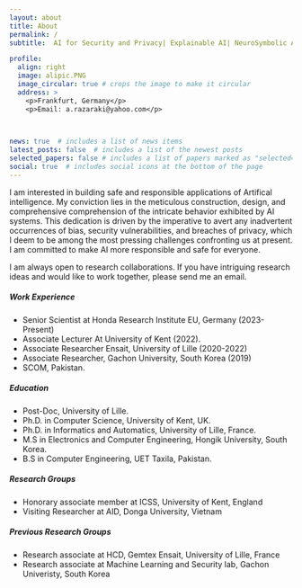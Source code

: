 ```yaml
---
layout: about
title: About
permalink: /
subtitle:  AI for Security and Privacy| Explainable AI| NeuroSymbolic AI| Generative AI

profile:
  align: right
  image: alipic.PNG
  image_circular: true # crops the image to make it circular
  address: >
    <p>Frankfurt, Germany</p>
    <p>Email: a.razaraki@yahoo.com</p>

    

news: true  # includes a list of news items
latest_posts: false  # includes a list of the newest posts
selected_papers: false # includes a list of papers marked as "selected={true}"
social: true  # includes social icons at the bottom of the page
---
```

<p>
I am interested in building safe and responsible applications of Artifical intelligence.  My conviction lies in the meticulous construction, design, and comprehensive comprehension of the intricate behavior exhibited by AI systems. This dedication is driven by the imperative to avert any inadvertent occurrences of bias, security vulnerabilities, and breaches of privacy, which I deem to be among the most pressing challenges confronting us at present. I am committed to make AI more responsible and safe for everyone.</p>

<p>
I am always open to research collaborations. If you have intriguing research ideas and would like to work together, please send me an email.</p>

<h5> Work Experience</h5>
<ul>
<li>Senior Scientist at Honda Research Institute EU, Germany (2023-Present)</li>
<li>Associate Lecturer  At University of Kent (2022).</li>
<li>Associate Researcher Ensait, University of Lille (2020-2022)</li>
<li>Associate Researcher, Gachon University, South Korea (2019)</li>
<li>SCOM, Pakistan.</li>
</ul>  


<h5> Education</h5>
<ul>
<li>Post-Doc, University of Lille.</li>
<li>Ph.D. in Computer Science, University of Kent, UK.</li>
<li>Ph.D. in Informatics and Automatics, University of Lille, France.</li>
<li>M.S in Electronics and Computer Engineering, Hongik University, South Korea.</li>
<li>B.S in Computer Engineering, UET Taxila, Pakistan.</li>
</ul>  

<h5>Research Groups</h5>
<ul>
<li>Honorary associate member at ICSS, University of Kent, England</li>
<li>Visiting Researcher at AID, Donga University, Vietnam</li>
</ul>  

<h5>Previous Research Groups</h5>
<ul>
<li>Research associate at HCD, Gemtex Ensait, University of Lille, France</li>
<li> Research associate at Machine Learning and Security lab, Gachon Univeristy, South Korea</li>
</ul>  

